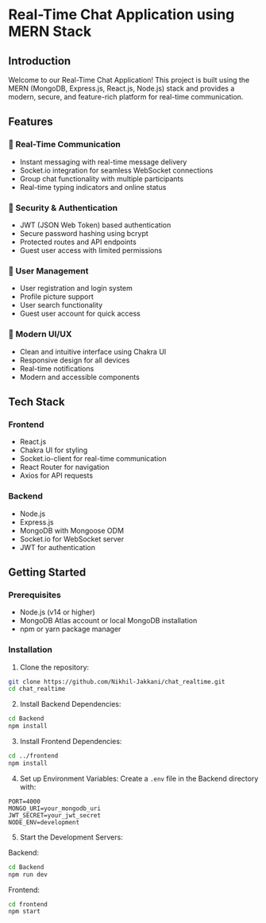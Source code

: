 # Real-Time Chat Application using MERN Stack

## Introduction
Welcome to our Real-Time Chat Application! This project is built using the MERN (MongoDB, Express.js, React.js, Node.js) stack and provides a modern, secure, and feature-rich platform for real-time communication.

## Features

### 💬 Real-Time Communication
- Instant messaging with real-time message delivery
- Socket.io integration for seamless WebSocket connections
- Group chat functionality with multiple participants
- Real-time typing indicators and online status

### 🔐 Security & Authentication
- JWT (JSON Web Token) based authentication
- Secure password hashing using bcrypt
- Protected routes and API endpoints
- Guest user access with limited permissions

### 👥 User Management
- User registration and login system
- Profile picture support
- User search functionality
- Guest user account for quick access

### 💅 Modern UI/UX
- Clean and intuitive interface using Chakra UI
- Responsive design for all devices
- Real-time notifications
- Modern and accessible components

## Tech Stack

### Frontend
- React.js
- Chakra UI for styling
- Socket.io-client for real-time communication
- React Router for navigation
- Axios for API requests

### Backend
- Node.js
- Express.js
- MongoDB with Mongoose ODM
- Socket.io for WebSocket server
- JWT for authentication

## Getting Started

### Prerequisites
- Node.js (v14 or higher)
- MongoDB Atlas account or local MongoDB installation
- npm or yarn package manager

### Installation

1. Clone the repository:
```bash
git clone https://github.com/Nikhil-Jakkani/chat_realtime.git
cd chat_realtime
```

2. Install Backend Dependencies:
```bash
cd Backend
npm install
```

3. Install Frontend Dependencies:
```bash
cd ../frontend
npm install
```

4. Set up Environment Variables:
Create a `.env` file in the Backend directory with:
```
PORT=4000
MONGO_URI=your_mongodb_uri
JWT_SECRET=your_jwt_secret
NODE_ENV=development
```

5. Start the Development Servers:

Backend:
```bash
cd Backend
npm run dev
```

Frontend:
```bash
cd frontend
npm start
```
